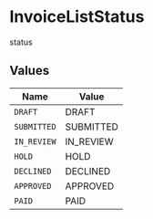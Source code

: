 # InvoiceListStatus

status


## Values

| Name        | Value       |
| ----------- | ----------- |
| `DRAFT`     | DRAFT       |
| `SUBMITTED` | SUBMITTED   |
| `IN_REVIEW` | IN_REVIEW   |
| `HOLD`      | HOLD        |
| `DECLINED`  | DECLINED    |
| `APPROVED`  | APPROVED    |
| `PAID`      | PAID        |
